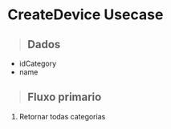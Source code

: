 # CreateDevice Usecase

> ## Dados
* idCategory
* name


> ## Fluxo primario
1. Retornar todas categorias

